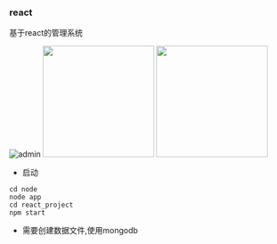 ### react
基于react的管理系统

![admin](https://tva1.sinaimg.cn/large/007S8ZIlgy1ges0aj3autj31hc0qidgv.jpg)
<img src="https://tva1.sinaimg.cn/large/007S8ZIlgy1ges0aj3autj31hc0qidgv.jpg" width="200" />
<img src="http://ww3.sinaimg.cn/large/006tNc79gy1g3kpmchrmdj30hs0vkt9e.jpg" width="200" />


* 启动

```
cd node
node app
cd react_project
npm start
```

* 需要创建数据文件,使用mongodb


